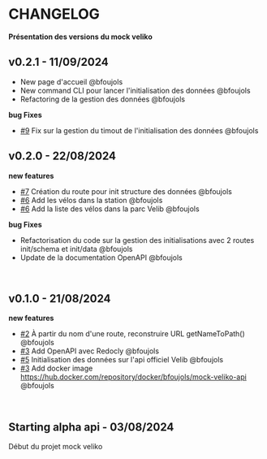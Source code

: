# CHANGELOG

**Présentation des versions du mock veliko**

## v0.2.1 - 11/09/2024

- New page d'accueil @bfoujols
- New command CLI pour lancer l'initialisation des données @bfoujols
- Refactoring de la gestion des données @bfoujols

**bug Fixes**

- [#9](https://github.com/studoo-app/mock-veliko-api/issues/9) Fix sur la gestion du timout de l'initialisation des données @bfoujols

## v0.2.0 - 22/08/2024

**new features**

- [#7](https://github.com/studoo-app/mock-veliko-api/issues/7) Création du route pour init structure des données @bfoujols
- [#6](https://github.com/studoo-app/mock-veliko-api/issues/6) Add les vélos dans la station @bfoujols
- [#6](https://github.com/studoo-app/mock-veliko-api/issues/6) Add la liste des vélos dans la parc Velib @bfoujols

**bug Fixes**

- Refactorisation du code sur la gestion des initialisations avec 2 routes init/schema et init/data @bfoujols
- Update de la documentation OpenAPI @bfoujols

<br>

## v0.1.0 - 21/08/2024

**new features**

- [#2](https://github.com/studoo-app/mock-veliko-api/issues/2) À partir du nom d'une route, reconstruire URL getNameToPath() @bfoujols
- [#3](https://github.com/studoo-app/mock-veliko-api/issues/3) Add OpenAPI avec Redocly @bfoujols
- [#5](https://github.com/studoo-app/mock-veliko-api/issues/5) Initialisation des données sur l'api officiel Velib @bfoujols
- [#3](https://github.com/studoo-app/mock-veliko-api/issues/3) Add docker image https://hub.docker.com/repository/docker/bfoujols/mock-veliko-api @bfoujols

<br>

## Starting alpha api - 03/08/2024

Début du projet mock veliko